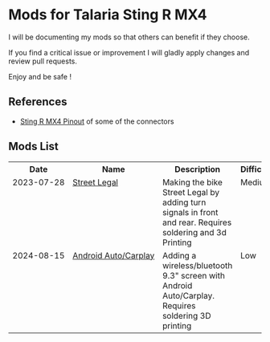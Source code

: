 # Mods for Talaria Sting R MX4 #

I will be documenting my mods so that others can benefit if they choose.

If you find a critical issue or improvement I will gladly apply changes and review pull requests.

Enjoy and be safe !
## References ##
* <a href="https://github.com/technophreak/Talaria/tree/main/Sting%20R%20MX4%20Pinout.md">Sting R MX4 Pinout</a> of some of the connectors

## Mods List ##
<table>
<tr>
  <th>Date</th>
  <th>Name</th>
  <th>Description</th>  
  <th>Difficulty</th>  
</tr>
<tr valign="top">
  <td nowrap>2023-07-28</td>
  <td nowrap><a href="https://github.com/technophreak/Talaria/tree/main/Mods/Street%20Legal">Street Legal</a></td>
  <td>Making the bike Street Legal by adding turn signals in front and rear. Requires soldering and 3d Printing</td>
  <td nowrap>Medium</td>  
</tr>
<tr valign="top">
  <td nowrap>2024-08-15</td>
  <td nowrap><a href="https://github.com/technophreak/Talaria/tree/main/Mods/AndroidAuto-Carplay">Android Auto/Carplay</a></td>
  <td>Adding a wireless/bluetooth 9.3" screen with Android Auto/Carplay. Requires soldering 3D printing</td>
  <td nowrap>Low</td>  
</tr>

</table>
